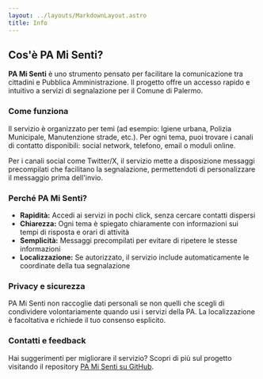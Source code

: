 ```yaml
---
layout: ../layouts/MarkdownLayout.astro
title: Info
---
```


## Cos'è PA Mi Senti?

**PA Mi Senti** è uno strumento pensato per facilitare la comunicazione tra cittadini e Pubblica Amministrazione. Il progetto offre un accesso rapido e intuitivo a servizi di segnalazione per il Comune di Palermo.

### Come funziona

Il servizio è organizzato per temi (ad esempio: Igiene urbana, Polizia Municipale, Manutenzione strade, etc.). Per ogni tema, puoi trovare i canali di contatto disponibili: social network, telefono, email o moduli online.

Per i canali social come Twitter/X, il servizio mette a disposizione messaggi precompilati che facilitano la segnalazione, permettendoti di personalizzare il messaggio prima dell'invio.

### Perché PA Mi Senti?

- **Rapidità:** Accedi ai servizi in pochi click, senza cercare contatti dispersi
- **Chiarezza:** Ogni tema è spiegato chiaramente con informazioni sui tempi di risposta e orari di attività
- **Semplicità:** Messaggi precompilati per evitare di ripetere le stesse informazioni
- **Localizzazione:** Se autorizzato, il servizio include automaticamente le coordinate della tua segnalazione

### Privacy e sicurezza

PA Mi Senti non raccoglie dati personali se non quelli che scegli di condividere volontariamente quando usi i servizi della PA. La localizzazione è facoltativa e richiede il tuo consenso esplicito.

### Contatti e feedback

Hai suggerimenti per migliorare il servizio? Scopri di più sul progetto visitando il repository [PA Mi Senti su GitHub](https://github.com/aborruso/pa_mi_senti).
